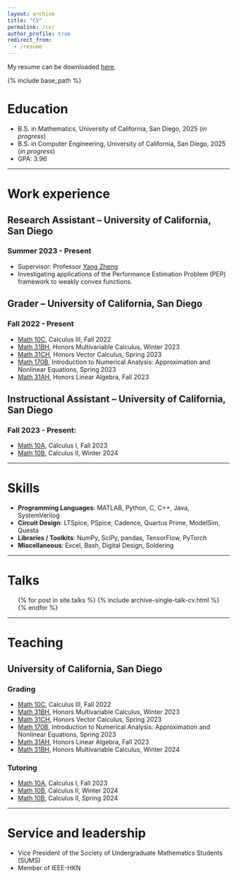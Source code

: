 ```yaml
---
layout: archive
title: "CV"
permalink: /cv/
author_profile: true
redirect_from:
  - /resume
---
```


My resume can be downloaded [here](/files/Resume.pdf).

{% include base_path %}

Education
======
* B.S. in Mathematics, University of California, San Diego, 2025 (*in progress*)
* B.S. in Computer Engineering, University of California, San Diego, 2025 (*in progress*)
* GPA: 3.96

---

Work experience
======
## Research Assistant – University of California, San Diego
### Summer 2023 - Present
  * Supervisor: Professor [Yang Zheng](https://zhengy09.github.io/)
  * Investigating applications of the Performance Estimation Problem (PEP) framework to weakly convex functions.

## Grader – University of California, San Diego
### Fall 2022 - Present
* <a href="https://catalog.ucsd.edu/courses/MATH.html#math10c" target="_blank">Math 10C</a>, Calculus III, Fall 2022
* <a href="https://catalog.ucsd.edu/courses/MATH.html#math31bh" target="_blank">Math 31BH</a>, Honors Multivariable Calculus, Winter 2023
* <a href="https://catalog.ucsd.edu/courses/MATH.html#math31ch" target="_blank">Math 31CH</a>, Honors Vector Calculus, Spring 2023
* <a href="https://catalog.ucsd.edu/courses/MATH.html#math170b" target="_blank">Math 170B</a>, Introduction to Numerical Analysis: Approximation and Nonlinear Equations, Spring 2023
* <a href="https://catalog.ucsd.edu/courses/MATH.html#math31ah" target="_blank">Math 31AH</a>, Honors Linear Algebra, Fall 2023

## Instructional Assistant – University of California, San Diego
### Fall 2023 - Present: 
* <a href="https://catalog.ucsd.edu/courses/MATH.html#math10a" target="_blank">Math 10A</a>, Calculus I, Fall 2023
* <a href="https://catalog.ucsd.edu/courses/MATH.html#math10b" target="_blank">Math 10B</a>, Calculus II, Winter 2024

---

Skills
======
* **Programming Languages**: MATLAB, Python, C, C++, Java, SystemVerilog
* **Circuit Design**: LTSpice, PSpice, Cadence, Quartus Prime, ModelSim, Questa
* **Libraries / Toolkits**: NumPy, SciPy, pandas, TensorFlow, PyTorch
* **Miscellaneous**: Excel, Bash, Digital Design, Soldering
  
---

Talks
======
  <ul>{% for post in site.talks %}
    {% include archive-single-talk-cv.html %}
  {% endfor %}</ul>

---  

Teaching
======

## University of California, San Diego

### Grading
  * <a href="https://catalog.ucsd.edu/courses/MATH.html#math10c" target="_blank">Math 10C</a>, Calculus III, Fall 2022
  * <a href="https://catalog.ucsd.edu/courses/MATH.html#math31bh" target="_blank">Math 31BH</a>, Honors Multivariable Calculus, Winter 2023
  * <a href="https://catalog.ucsd.edu/courses/MATH.html#math31ch" target="_blank">Math 31CH</a>, Honors Vector Calculus, Spring 2023
  * <a href="https://catalog.ucsd.edu/courses/MATH.html#math170b" target="_blank">Math 170B</a>, Introduction to Numerical Analysis: Approximation and Nonlinear Equations, Spring 2023
  * <a href="https://catalog.ucsd.edu/courses/MATH.html#math31ah" target="_blank">Math 31AH</a>, Honors Linear Algebra, Fall 2023
* <a href="https://catalog.ucsd.edu/courses/MATH.html#math31bh" target="_blank">Math 31BH</a>, Honors Multivariable Calculus, Winter 2024

### Tutoring
  * <a href="https://catalog.ucsd.edu/courses/MATH.html#math10a" target="_blank">Math 10A</a>, Calculus I, Fall 2023
  * <a href="https://catalog.ucsd.edu/courses/MATH.html#math10b" target="_blank">Math 10B</a>, Calculus II, Winter 2024
  * <a href="https://catalog.ucsd.edu/courses/MATH.html#math10b" target="_blank">Math 10B</a>, Calculus II, Spring 2024
  
---

Service and leadership
======
* Vice President of the Society of Undergraduate Mathematics Students (SUMS)
* Member of IEEE-HKN
